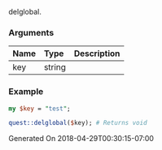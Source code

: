 delglobal.
### Arguments
**Name**|**Type**|**Description**
:---|:---|:---
key|string|

### Example

```perl
my $key = "test";

quest::delglobal($key); # Returns void
```


Generated On 2018-04-29T00:30:15-07:00